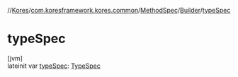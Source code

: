 //[Kores](../../../../index.md)/[com.koresframework.kores.common](../../index.md)/[MethodSpec](../index.md)/[Builder](index.md)/[typeSpec](type-spec.md)

# typeSpec

[jvm]\
lateinit var [typeSpec](type-spec.md): [TypeSpec](../../../com.koresframework.kores.base/-type-spec/index.md)
